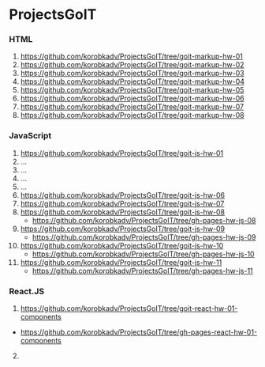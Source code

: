 # ProjectsGoIT

### HTML
01. https://github.com/korobkadv/ProjectsGoIT/tree/goit-markup-hw-01
02. https://github.com/korobkadv/ProjectsGoIT/tree/goit-markup-hw-02
03. https://github.com/korobkadv/ProjectsGoIT/tree/goit-markup-hw-03
04. https://github.com/korobkadv/ProjectsGoIT/tree/goit-markup-hw-04
05. https://github.com/korobkadv/ProjectsGoIT/tree/goit-markup-hw-05
06. https://github.com/korobkadv/ProjectsGoIT/tree/goit-markup-hw-06
07. https://github.com/korobkadv/ProjectsGoIT/tree/goit-markup-hw-07
08. https://github.com/korobkadv/ProjectsGoIT/tree/goit-markup-hw-08

### JavaScript
01. https://github.com/korobkadv/ProjectsGoIT/tree/goit-js-hw-01
02. ...
03. ...
04. ...
05. ...
06. https://github.com/korobkadv/ProjectsGoIT/tree/goit-js-hw-06
07. https://github.com/korobkadv/ProjectsGoIT/tree/goit-js-hw-07
08. https://github.com/korobkadv/ProjectsGoIT/tree/goit-js-hw-08
    - https://github.com/korobkadv/ProjectsGoIT/tree/gh-pages-hw-js-08
09. https://github.com/korobkadv/ProjectsGoIT/tree/goit-js-hw-09
    - https://github.com/korobkadv/ProjectsGoIT/tree/gh-pages-hw-js-09
10. https://github.com/korobkadv/ProjectsGoIT/tree/goit-js-hw-10
    - https://github.com/korobkadv/ProjectsGoIT/tree/gh-pages-hw-js-10
11. https://github.com/korobkadv/ProjectsGoIT/tree/goit-js-hw-11
    - https://github.com/korobkadv/ProjectsGoIT/tree/gh-pages-hw-js-11
   
### React.JS
01. https://github.com/korobkadv/ProjectsGoIT/tree/goit-react-hw-01-components
   - https://github.com/korobkadv/ProjectsGoIT/tree/gh-pages-react-hw-01-components
02.
